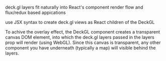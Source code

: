 deck.gl layers fit naturally into React's component render flow and flux/redux based appications

use JSX syntax to create deck.gl views as React children of the DeckGL

To achive the overlay effect, the DeckGL component creates a transparent canvas DOM element, into which the deck.gl layers passed in the layers prop will render (using WebGL). Since this canvas is transparent, any other component you have underneath (typically a map) will visible behind the layers.
